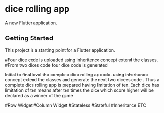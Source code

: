 # dice rolling app

A new Flutter application.

## Getting Started

This project is a starting point for a Flutter application.




#Four dice code is uploaded using inheritence concept extend the classes.
#From two dices code four dice code is generated


Initial to final level the complete dice rolling ap code.
using inheritence concept extend the classes and generate the next two dicees code .
Thus a complete dice rolling app is prepared having limitation of ten.
Each dice has limitation of ten means after ten times the dice which score higher will be declared as a winner of the game


#Row Widget
#Column Widget
#Stateless
#Stateful
#Inheritance
ETC
